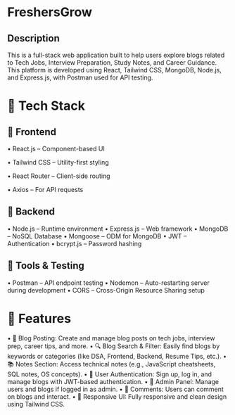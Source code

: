# FreshersGrow

## Description

This is a full-stack web application built to help users explore blogs related to Tech Jobs, Interview Preparation, Study Notes, and Career Guidance. This platform is developed using React, Tailwind CSS, MongoDB, Node.js, and Express.js, with Postman used for API testing.

# 🧰 Tech Stack

## 🔹 Frontend

• React.js – Component-based UI

• Tailwind CSS – Utility-first styling

• React Router – Client-side routing

• Axios – For API requests

## 🔹 Backend

• Node.js – Runtime environment
• Express.js – Web framework
• MongoDB – NoSQL Database
• Mongoose – ODM for MongoDB
• JWT – Authentication
• bcrypt.js – Password hashing

## 🔹 Tools & Testing

• Postman – API endpoint testing
• Nodemon – Auto-restarting server during development
• CORS – Cross-Origin Resource Sharing setup

# 🚀 Features

• 📝 Blog Posting: Create and manage blog posts on tech jobs, interview prep, career tips, and more.
• 🔍 Blog Search & Filter: Easily find blogs by keywords or categories (like DSA, Frontend, Backend, Resume Tips, etc.).
• 📚 Notes Section: Access technical notes (e.g., JavaScript cheatsheets, SQL notes, OS concepts).
• 👥 User Authentication: Sign up, log in, and manage blogs with JWT-based authentication.
• 📂 Admin Panel: Manage users and blogs if logged in as admin.
• 💬 Comments: Users can comment on blogs and interact.
• 📱 Responsive UI: Fully responsive and clean design using Tailwind CSS.
